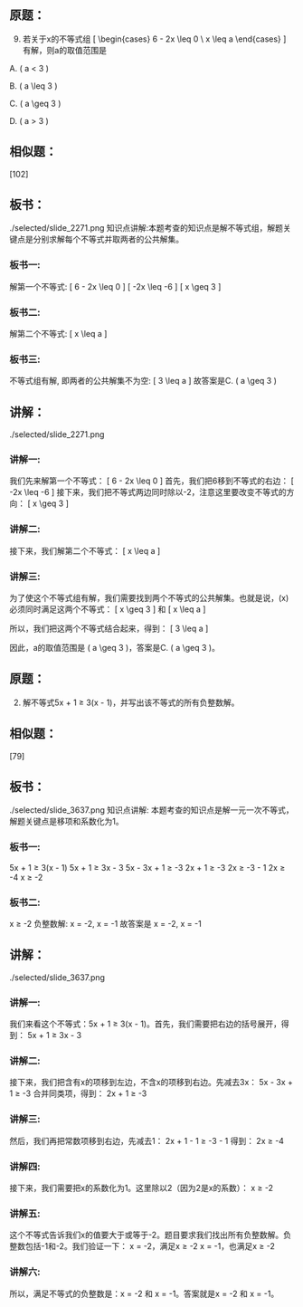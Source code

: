 ## 原题：
 9. 若关于x的不等式组
\[
\begin{cases} 
6 - 2x \leq 0 \\
x \leq a 
\end{cases}
\]
有解，则a的取值范围是

A. \( a < 3 \)

B. \( a \leq 3 \)

C. \( a \geq 3 \)

D. \( a > 3 \) 

## 相似题：
 [102] 

## 板书：
 ./selected/slide_2271.png 
 知识点讲解:本题考查的知识点是解不等式组，解题关键点是分别求解每个不等式并取两者的公共解集。

### 板书一:
解第一个不等式:
\[
6 - 2x \leq 0
\]
\[
-2x \leq -6
\]
\[
x \geq 3
\]

### 板书二:
解第二个不等式:
\[
x \leq a
\]

### 板书三:
不等式组有解, 即两者的公共解集不为空:
\[
3 \leq a
\]
故答案是C. \( a \geq 3 \) 

## 讲解：
 ./selected/slide_2271.png 
 ### 讲解一:
我们先来解第一个不等式：
\[ 
6 - 2x \leq 0 
\]
首先，我们把6移到不等式的右边：
\[ 
-2x \leq -6 
\]
接下来，我们把不等式两边同时除以-2，注意这里要改变不等式的方向：
\[ 
x \geq 3 
\]

### 讲解二:
接下来，我们解第二个不等式：
\[ 
x \leq a 
\]

### 讲解三:
为了使这个不等式组有解，我们需要找到两个不等式的公共解集。也就是说，\(x\)必须同时满足这两个不等式：
\[ 
x \geq 3 
\]
和
\[ 
x \leq a 
\]

所以，我们把这两个不等式结合起来，得到：
\[ 
3 \leq a 
\]

因此，a的取值范围是 \( a \geq 3 \)，答案是C. \( a \geq 3 \)。 

## 原题：
 2. 解不等式5x + 1 ≥ 3(x - 1)，并写出该不等式的所有负整数解。 

## 相似题：
 [79] 

## 板书：
 ./selected/slide_3637.png 
 知识点讲解: 本题考查的知识点是解一元一次不等式，解题关键点是移项和系数化为1。

### 板书一:
5x + 1 ≥ 3(x - 1)
5x + 1 ≥ 3x - 3
5x - 3x + 1 ≥ -3
2x + 1 ≥ -3
2x ≥ -3 - 1
2x ≥ -4
x ≥ -2

### 板书二:
x ≥ -2
负整数解: x = -2, x = -1
故答案是 x = -2, x = -1 

## 讲解：
 ./selected/slide_3637.png 
 ### 讲解一:
我们来看这个不等式：5x + 1 ≥ 3(x - 1)。首先，我们需要把右边的括号展开，得到：
5x + 1 ≥ 3x - 3

### 讲解二:
接下来，我们把含有x的项移到左边，不含x的项移到右边。先减去3x：
5x - 3x + 1 ≥ -3
合并同类项，得到：
2x + 1 ≥ -3

### 讲解三:
然后，我们再把常数项移到右边，先减去1：
2x + 1 - 1 ≥ -3 - 1
得到：
2x ≥ -4

### 讲解四:
接下来，我们需要把x的系数化为1。这里除以2（因为2是x的系数）：
x ≥ -2

### 讲解五:
这个不等式告诉我们x的值要大于或等于-2。题目要求我们找出所有负整数解。负整数包括-1和-2。我们验证一下：
x = -2，满足x ≥ -2
x = -1，也满足x ≥ -2

### 讲解六:
所以，满足不等式的负整数是：x = -2 和 x = -1。答案就是x = -2 和 x = -1。 

